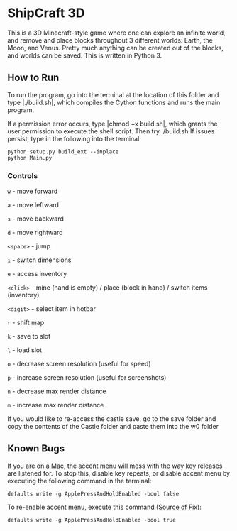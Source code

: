 # ShipCraft 3D

This is a 3D Minecraft-style game where one can explore an infinite world, and
remove and place blocks throughout 3 different worlds: Earth, the Moon, and Venus. Pretty much anything can be created out of the blocks, and worlds
can be saved. This is written in Python 3.

## How to Run

To run the program, go into the terminal at the location of this folder and type
|./build.sh|, which compiles the Cython functions and runs the main program.

If a permission error occurs, type |chmod +x build.sh|, which grants the user
permission to execute the shell script. Then try ./build.sh
If issues persist, type in the following into the terminal:

```
python setup.py build_ext --inplace
python Main.py
```

### Controls

`w` - move forward

`a` - move leftward

`s` - move backward

`d` - move rightward

`<space>` - jump

`i` - switch dimensions

`e` - access inventory

`<click>` - mine (hand is empty) / place (block in hand) / switch items (inventory)

`<digit>` - select item in hotbar

`r` - shift map

`k` - save to slot

`l` - load slot

`o` - decrease screen resolution (useful for speed)

`p` - increase screen resolution (useful for screenshots)

`n` - decrease max render distance

`m` - increase max render distance

If you would like to re-access the castle save, go to the save folder and copy
the contents of the Castle folder and paste them into the w0 folder

## Known Bugs

If you are on a Mac, the accent menu will mess with the way key releases are
listened for. To stop this, disable key repeats, or disable accent menu by
executing the following command in the terminal:

`defaults write -g ApplePressAndHoldEnabled -bool false`

To re-enable accent menu, execute this command 
([Source of Fix](https://superuser.com/questions/1257641/disable-mac-typing-accent-menu#:~:text=1%20Answer&text=is%20not%20useful,Show%20activity%20on%20this%20post.,them%20to%20load%20the%20setting.)):

`defaults write -g ApplePressAndHoldEnabled -bool true`

